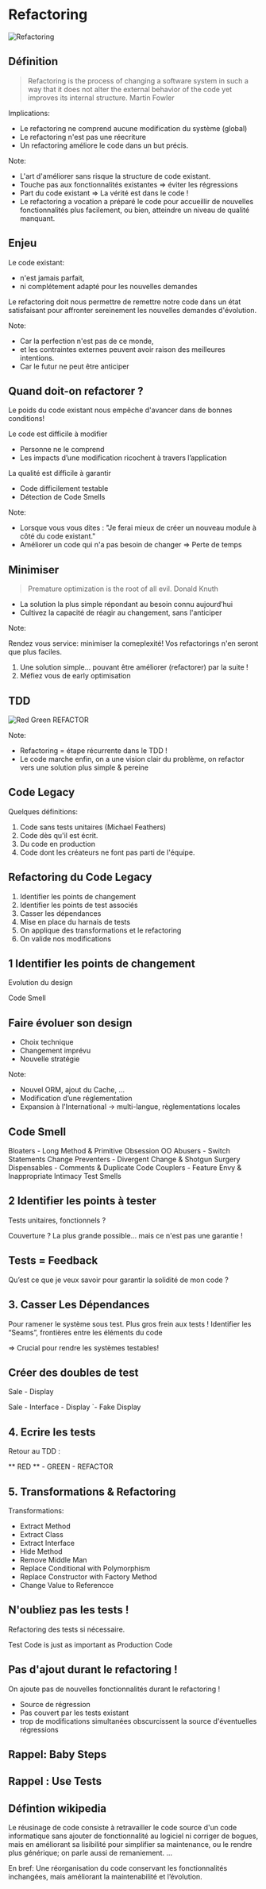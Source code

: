 # Refactoring

![Refactoring](/slides/img/keep_calm_and_refactor.png)


## D&eacute;finition

> Refactoring is the process of changing a software system in such a way that it does not alter the external behavior of the code yet improves its internal structure. 
Martin Fowler

Implications:
- Le refactoring ne comprend aucune modification du système (global)
- Le refactoring n'est pas une r&eacute;ecriture 
- Un refactoring améliore le code dans un but précis.

Note:

- L'art d'améliorer sans risque la structure de code existant.
- Touche pas aux fonctionnalités existantes => éviter les régressions
- Part du code existant => La vérité est dans le code ! 
- Le refactoring a vocation a préparé le code pour accueillir de nouvelles fonctionnalités plus facilement, ou bien, atteindre un niveau de qualité manquant.  


## Enjeu

Le code existant: 
- n'est jamais parfait, 
- ni complétement adapté pour les nouvelles demandes 

Le refactoring doit nous permettre de remettre notre code dans un état satisfaisant pour affronter sereinement les nouvelles demandes d'évolution.   

Note: 

- Car la perfection n'est pas de ce monde, 
- et les contraintes externes peuvent avoir raison des meilleures intentions.
- Car le futur ne peut être anticiper  


## Quand doit-on refactorer ?

Le poids du code existant nous empêche d'avancer dans de bonnes conditions! 

Le code est difficile à modifier
- Personne ne le comprend
- Les impacts d’une modification ricochent à travers l’application 

La qualité est difficile à garantir
- Code difficilement testable
- Détection de Code Smells
 
Note:

- Lorsque vous vous dites : "Je ferai mieux de créer un nouveau module à côté du code existant." 
- Améliorer un code qui n'a pas besoin de changer => Perte de temps 


## Minimiser

> Premature optimization is the root of all evil.
Donald Knuth

- La solution la plus simple répondant au besoin connu aujourd’hui
- Cultivez la capacité de réagir au changement, sans l'anticiper

Note:

Rendez vous service: minimiser la comeplexité! Vos refactorings n'en seront que plus faciles. 

1. Une solution simple... pouvant être améliorer (refactorer) par la suite !
1. Méfiez vous de early optimisation


## TDD

![Red Green REFACTOR](/slides/img/redgreenrefactor.jpg)

Note:

- Refactoring = étape récurrente dans le TDD !
- Le code marche enfin, on a une vision clair du problème, on refactor vers une solution plus simple & pereine


## Code Legacy

Quelques définitions:
1. Code sans tests unitaires (Michael Feathers) 
1. Code dès qu'il est écrit.
1. Du code en production
1. Code dont les créateurs ne font pas parti de l'équipe.


## Refactoring du Code Legacy

1. Identifier les points de changement
1. Identifier les points de test associés
1. Casser les dépendances
1. Mise en place du harnais de tests
1. On applique des transformations et le refactoring
1. On valide nos modifications


## 1 Identifier les points de changement

Evolution du design

Code Smell


## Faire évoluer son design 

- Choix technique 
- Changement imprévu 
- Nouvelle stratégie

Note: 

- Nouvel ORM, ajout du Cache, …
- Modification d’une réglementation
- Expansion à l'International -> multi-langue, règlementations locales


## Code Smell

Bloaters - Long Method & Primitive Obsession
OO Abusers - Switch Statements
Change Preventers - Divergent Change & Shotgun Surgery
Dispensables - Comments & Duplicate Code
Couplers - Feature Envy & Inappropriate Intimacy
Test Smells


## 2 Identifier les points à tester

Tests unitaires, fonctionnels ?

Couverture ? La plus grande possible… mais ce n'est pas une garantie !


## Tests = Feedback

Qu’est ce que je veux savoir pour garantir la solidité de mon code ?


## 3. Casser Les Dépendances

Pour ramener le système sous test.
Plus gros frein aux tests !
Identifier les “Seams”, frontières entre les éléments du code

=> Crucial pour rendre les systèmes testables!


## Créer des doubles de test

Sale - Display 		

Sale - Interface - Display
					`- Fake Display


## 4. Ecrire les tests

Retour au TDD : 

** RED ** - GREEN - REFACTOR


## 5. Transformations & Refactoring

Transformations: 
- Extract Method
- Extract Class
- Extract Interface
- Hide Method
- Remove Middle Man
- Replace Conditional with Polymorphism
- Replace Constructor with Factory Method
- Change Value to Referencce


## N'oubliez pas les tests !

Refactoring des tests si nécessaire.

Test Code is just as important as Production Code 


## Pas d'ajout durant le refactoring !

On ajoute pas de nouvelles fonctionnalités durant le refactoring ! 
- Source de régression
- Pas couvert par les tests existant
- trop de modifications simultanées obscurcissent la source d'éventuelles régressions


## Rappel: Baby Steps


## Rappel : Use Tests


## D&eacute;fintion wikipedia

Le réusinage de code consiste à retravailler le code source d'un code informatique sans ajouter de fonctionnalité au logiciel ni corriger de bogues, mais en améliorant sa lisibilité pour simplifier sa maintenance, ou le rendre plus générique; on parle aussi de remaniement. …

En bref: Une réorganisation du code conservant les fonctionnalités inchangées, mais améliorant la maintenabilité et l’évolution.
